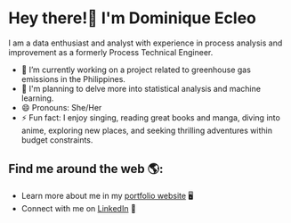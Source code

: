 # Hey there!👋 I'm Dominique Ecleo

I am a data enthusiast and analyst with experience in process analysis and improvement as a formerly Process Technical Engineer.
- 🔭 I’m currently working on a project related to greenhouse gas emissions in the Philippines.
- 🚀 I'm planning to delve more into statistical analysis and machine learning.
- 😄 Pronouns: She/Her
- ⚡ Fun fact: I enjoy singing, reading great books and manga, diving into anime, exploring new places, and seeking thrilling adventures within budget constraints.
## Find me around the web 🌎:
- Learn more about me in my <a href="https://ecleodominique.github.io/">portfolio website</a> 🖥
- Connect with me on <a href="https://www.linkedin.com/in/ecleodominique/">LinkedIn</a> 💼
<!--
**ecleodominique/ecleodominique** is a ✨ _special_ ✨ repository because its `README.md` (this file) appears on your GitHub profile.

Here are some ideas to get you started:

- 🔭 I’m currently working on ...
- 🌱 I’m currently learning ...
- 👯 I’m looking to collaborate on ...
- 🤔 I’m looking for help with ...
- 💬 Ask me about ...
- 📫 How to reach me: ...
- 😄 Pronouns: ...
- ⚡ Fun fact: ...
-->
